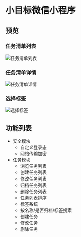 # 小目标微信小程序

## 预览

### 任务清单列表

![任务清单列表](https://raw.githubusercontent.com/AlumiK/github-playground/master/Pictures/mini-goals/index.png)

### 任务清单详情

![任务清单详情](https://raw.githubusercontent.com/AlumiK/github-playground/master/Pictures/mini-goals/task_list.png)

### 选择标签

![选择标签](https://raw.githubusercontent.com/AlumiK/github-playground/master/Pictures/mini-goals/label.png)

## 功能列表

- 安全模块
    - 自定义登录态
    - 网络传输加密
- 任务模块
    - 浏览任务列表
    - 创建任务列表
    - 修改任务列表
    - 归档任务列表
    - 删除任务列表
    - 任务列表排序
    - 标签系统
    - 按名称/是否归档/标签搜索
    - 创建任务
    - 修改任务
    - 删除任务
